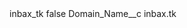 <?xml version="1.0" encoding="UTF-8"?>
<CustomMetadata xmlns="http://soap.sforce.com/2006/04/metadata" xmlns:xsi="http://www.w3.org/2001/XMLSchema-instance" xmlns:xsd="http://www.w3.org/2001/XMLSchema">
    <label>inbax_tk</label>
    <protected>false</protected>
    <values>
        <field>Domain_Name__c</field>
        <value xsi:type="xsd:string">inbax.tk</value>
    </values>
</CustomMetadata>
